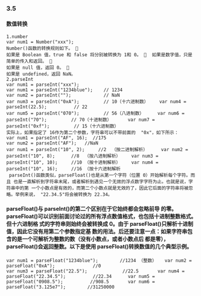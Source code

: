 ﻿### 3.5
#### 数值转换
	1.number
	var num1 = Number("xxx");
	Number()函数的转换规则如下。  
	如果是 Boolean 值，true 和 false 将分别被转换为 1和 0。  	如果是数字值，只是简单的传入和返回。  
	如果是 null 值，返回 0。  
	如果是 undefined，返回 NaN。 
	2.parseInt
	var num1 = parseInt("xxx");
	var num1 = parseInt("1234blue");    // 1234 
	var num2 = parseInt("");            // NaN 
	var num3 = parseInt("0xA");         // 10（十六进制数） 	var num4 = parseInt(22.5);          // 22 
	var num5 = parseInt("070");         // 56（八进制数） 	var num6 = parseInt("70");         // 70（十进制数） 		var num7 = parseInt("0xf");         // 15（十六进制数）
 	实际上，如果指定了 16作为第二个参数，字符串可以不带前面的	"0x"，如下所示：  
	var num1 = parseInt("AF", 16);  //175 
	var num2 = parseInt("AF");   //NaN  
	var num1 = parseInt("10", 2);     //2  （按二进制解析） 	var num2 = parseInt("10", 8);      //8  （按八进制解析）	var num3 = parseInt("10", 10);     //10 （按十进制解析） 	var num4 = parseInt("10", 16);     //16 （按十六进制解析
	 parseInt()函数类似，parseFloat()也是从第一个字符（位置 0）开始解析每个字符。而且 也是一直解析到字符串末尾，或者解析到遇见一个无效的浮点数字字符为止。也就是说，字符串中的第 一个小数点是有效的，而第二个小数点就是无效的了，因此它后面的字符串将被忽略。举例来说， "22.34.5"将会被转换为 22.34。 
####	parseFloat()与 parseInt()的第二个区别在于它始终都会忽略前导 的零。parseFloat()可以识别前面讨论过的所有浮点数值格式，也包括十进制整数格式。但十六进制格 式的字符串则始终会被转换成 0。由于 parseFloat()只解析十进制值，因此它没有用第二个参数指定基 数的用法。后还要注意一点：如果字符串包含的是一个可解析为整数的数（没有小数点，或者小数点后 都是零），parseFloat()会返回整数。以下是使用 parseFloat()转换数值的几个典型示例。  
	var num1 = parseFloat("1234blue");        //1234 （整数） 	var num2 = parseFloat("0xA");              //0 
	var num3 = parseFloat("22.5");             //22.5 		var num4 = parseFloat("22.34.5");          //22.34 		var num5 = parseFloat("0908.5");          //908.5 		var num6 = parseFloat("3.125e7");        //31250000 